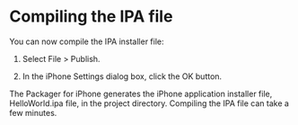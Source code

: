 # Compiling the IPA file

<div>

You can now compile the IPA installer file:

1.  Select File \> Publish.

2.  In the iPhone Settings dialog box, click the OK button.

The Packager for iPhone generates the iPhone application installer file,
HelloWorld.ipa file, in the project directory. Compiling the IPA file can take a
few minutes.

</div>

<div>

<div>

</div>

</div>
